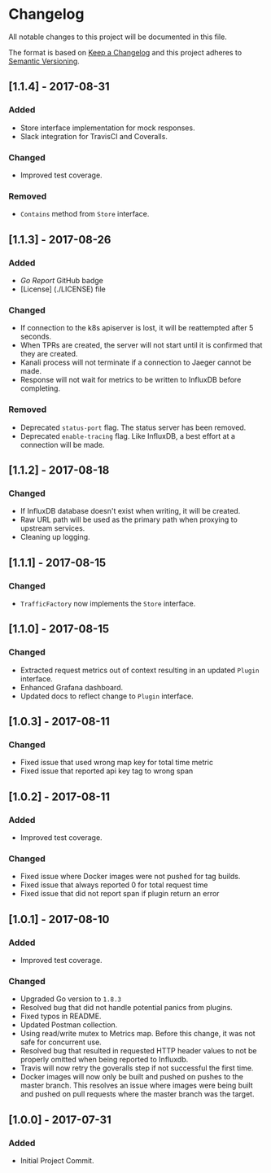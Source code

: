 # Changelog
All notable changes to this project will be documented in this file.

The format is based on [Keep a Changelog](http://keepachangelog.com/en/1.0.0/)
and this project adheres to [Semantic Versioning](http://semver.org/spec/v2.0.0.html).

## [1.1.4] - 2017-08-31
### Added
- Store interface implementation for mock responses.
- Slack integration for TravisCI and Coveralls.
### Changed
- Improved test coverage.
### Removed
- `Contains` method from `Store` interface.

## [1.1.3] - 2017-08-26
### Added
- *Go Report* GitHub badge
- [License] (./LICENSE) file
### Changed
- If connection to the k8s apiserver is lost, it will be reattempted after 5 seconds.
- When TPRs are created, the server will not start until it is confirmed that they are created.
- Kanali process will not terminate if a connection to Jaeger cannot be made.
- Response will not wait for metrics to be written to InfluxDB before completing.
### Removed
- Deprecated `status-port` flag. The status server has been removed.
- Deprecated `enable-tracing` flag. Like InfluxDB, a best effort at a connection will be made.

## [1.1.2] - 2017-08-18
### Changed
- If InfluxDB database doesn't exist when writing, it will be created.
- Raw URL path will be used as the primary path when proxying to upstream services.
- Cleaning up logging.

## [1.1.1] - 2017-08-15
### Changed
- `TrafficFactory` now implements the `Store` interface.

## [1.1.0] - 2017-08-15
### Changed
- Extracted request metrics out of context resulting in an updated `Plugin` interface.
- Enhanced Grafana dashboard.
- Updated docs to reflect change to `Plugin` interface.

## [1.0.3] - 2017-08-11
### Changed
- Fixed issue that used wrong map key for total time metric
- Fixed issue that reported api key tag to wrong span

## [1.0.2] - 2017-08-11
### Added
- Improved test coverage.
### Changed
- Fixed issue where Docker images were not pushed for tag builds.
- Fixed issue that always reported 0 for total request time
- Fixed issue that did not report span if plugin return an error

## [1.0.1] - 2017-08-10
### Added
- Improved test coverage.
### Changed
- Upgraded Go version to `1.8.3`
- Resolved bug that did not handle potential panics from plugins.
- Fixed typos in README.
- Updated Postman collection.
- Using read/write mutex to Metrics map. Before this change, it was not safe for concurrent use.
- Resolved bug that resulted in requested HTTP header values to not be properly omitted when being reported to Influxdb.
- Travis will now retry the goveralls step if not successful the first time.
- Docker images will now only be built and pushed on pushes to the master branch. This resolves an issue where images were being built and pushed on pull requests where the master branch was the target.

## [1.0.0] - 2017-07-31
### Added
- Initial Project Commit.